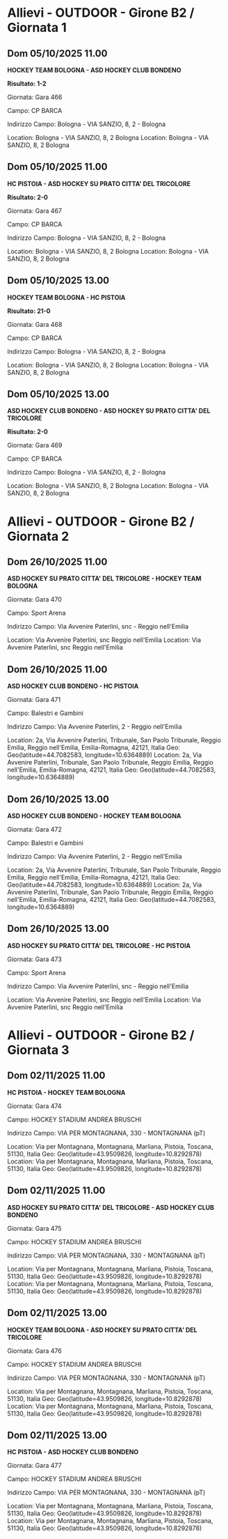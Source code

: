 

# Allievi - OUTDOOR  - Girone B2 / Giornata 1

## Dom 05/10/2025 11.00

<strong>HOCKEY TEAM BOLOGNA - ASD HOCKEY CLUB BONDENO</strong>

**Risultato: 1-2**

Giornata: Gara 466

Campo: CP BARCA 

Indirizzo Campo:  Bologna - VIA SANZIO, 8, 2 - Bologna

Location:  Bologna - VIA SANZIO, 8, 2 Bologna
Location:  Bologna - VIA SANZIO, 8, 2 Bologna


## Dom 05/10/2025 11.00

<strong>HC PISTOIA - ASD HOCKEY SU PRATO CITTA' DEL TRICOLORE</strong>

**Risultato: 2-0**

Giornata: Gara 467

Campo: CP BARCA 

Indirizzo Campo:  Bologna - VIA SANZIO, 8, 2 - Bologna

Location:  Bologna - VIA SANZIO, 8, 2 Bologna
Location:  Bologna - VIA SANZIO, 8, 2 Bologna


## Dom 05/10/2025 13.00

<strong>HOCKEY TEAM BOLOGNA - HC PISTOIA</strong>

**Risultato: 21-0**

Giornata: Gara 468

Campo: CP BARCA 

Indirizzo Campo:  Bologna - VIA SANZIO, 8, 2 - Bologna

Location:  Bologna - VIA SANZIO, 8, 2 Bologna
Location:  Bologna - VIA SANZIO, 8, 2 Bologna


## Dom 05/10/2025 13.00

<strong>ASD HOCKEY CLUB BONDENO - ASD HOCKEY SU PRATO CITTA' DEL TRICOLORE</strong>

**Risultato: 2-0**

Giornata: Gara 469

Campo: CP BARCA 

Indirizzo Campo:  Bologna - VIA SANZIO, 8, 2 - Bologna

Location:  Bologna - VIA SANZIO, 8, 2 Bologna
Location:  Bologna - VIA SANZIO, 8, 2 Bologna



# Allievi - OUTDOOR  - Girone B2 / Giornata 2

## Dom 26/10/2025 11.00

<strong>ASD HOCKEY SU PRATO CITTA' DEL TRICOLORE - HOCKEY TEAM BOLOGNA</strong>

Giornata: Gara 470

Campo: Sport Arena 

Indirizzo Campo:  Via Avvenire Paterlini, snc - Reggio nell'Emilia

Location:  Via Avvenire Paterlini, snc Reggio nell'Emilia
Location:  Via Avvenire Paterlini, snc Reggio nell'Emilia


## Dom 26/10/2025 11.00

<strong>ASD HOCKEY CLUB BONDENO - HC PISTOIA</strong>

Giornata: Gara 471

Campo: Balestri e Gambini 

Indirizzo Campo:  Via Avvenire Paterlini, 2 - Reggio nell'Emilia

Location: 2a, Via Avvenire Paterlini, Tribunale, San Paolo Tribunale, Reggio Emilia, Reggio nell'Emilia, Emilia-Romagna, 42121, Italia
Geo: Geo(latitude=44.7082583, longitude=10.6364889)
Location: 2a, Via Avvenire Paterlini, Tribunale, San Paolo Tribunale, Reggio Emilia, Reggio nell'Emilia, Emilia-Romagna, 42121, Italia
Geo: Geo(latitude=44.7082583, longitude=10.6364889)


## Dom 26/10/2025 13.00

<strong>ASD HOCKEY CLUB BONDENO - HOCKEY TEAM BOLOGNA</strong>

Giornata: Gara 472

Campo: Balestri e Gambini 

Indirizzo Campo:  Via Avvenire Paterlini, 2 - Reggio nell'Emilia

Location: 2a, Via Avvenire Paterlini, Tribunale, San Paolo Tribunale, Reggio Emilia, Reggio nell'Emilia, Emilia-Romagna, 42121, Italia
Geo: Geo(latitude=44.7082583, longitude=10.6364889)
Location: 2a, Via Avvenire Paterlini, Tribunale, San Paolo Tribunale, Reggio Emilia, Reggio nell'Emilia, Emilia-Romagna, 42121, Italia
Geo: Geo(latitude=44.7082583, longitude=10.6364889)


## Dom 26/10/2025 13.00

<strong>ASD HOCKEY SU PRATO CITTA' DEL TRICOLORE - HC PISTOIA</strong>

Giornata: Gara 473

Campo: Sport Arena 

Indirizzo Campo:  Via Avvenire Paterlini, snc - Reggio nell'Emilia

Location:  Via Avvenire Paterlini, snc Reggio nell'Emilia
Location:  Via Avvenire Paterlini, snc Reggio nell'Emilia



# Allievi - OUTDOOR  - Girone B2 / Giornata 3

## Dom 02/11/2025 11.00

<strong>HC PISTOIA - HOCKEY TEAM BOLOGNA</strong>

Giornata: Gara 474

Campo: HOCKEY STADIUM ANDREA BRUSCHI 

Indirizzo Campo:  VIA PER MONTAGNANA, 330 - MONTAGNANA (pT)

Location: Via per Montagnana, Montagnana, Marliana, Pistoia, Toscana, 51130, Italia
Geo: Geo(latitude=43.9509826, longitude=10.8292878)
Location: Via per Montagnana, Montagnana, Marliana, Pistoia, Toscana, 51130, Italia
Geo: Geo(latitude=43.9509826, longitude=10.8292878)


## Dom 02/11/2025 11.00

<strong>ASD HOCKEY SU PRATO CITTA' DEL TRICOLORE - ASD HOCKEY CLUB BONDENO</strong>

Giornata: Gara 475

Campo: HOCKEY STADIUM ANDREA BRUSCHI 

Indirizzo Campo:  VIA PER MONTAGNANA, 330 - MONTAGNANA (pT)

Location: Via per Montagnana, Montagnana, Marliana, Pistoia, Toscana, 51130, Italia
Geo: Geo(latitude=43.9509826, longitude=10.8292878)
Location: Via per Montagnana, Montagnana, Marliana, Pistoia, Toscana, 51130, Italia
Geo: Geo(latitude=43.9509826, longitude=10.8292878)


## Dom 02/11/2025 13.00

<strong>HOCKEY TEAM BOLOGNA - ASD HOCKEY SU PRATO CITTA' DEL TRICOLORE</strong>

Giornata: Gara 476

Campo: HOCKEY STADIUM ANDREA BRUSCHI 

Indirizzo Campo:  VIA PER MONTAGNANA, 330 - MONTAGNANA (pT)

Location: Via per Montagnana, Montagnana, Marliana, Pistoia, Toscana, 51130, Italia
Geo: Geo(latitude=43.9509826, longitude=10.8292878)
Location: Via per Montagnana, Montagnana, Marliana, Pistoia, Toscana, 51130, Italia
Geo: Geo(latitude=43.9509826, longitude=10.8292878)


## Dom 02/11/2025 13.00

<strong>HC PISTOIA - ASD HOCKEY CLUB BONDENO</strong>

Giornata: Gara 477

Campo: HOCKEY STADIUM ANDREA BRUSCHI 

Indirizzo Campo:  VIA PER MONTAGNANA, 330 - MONTAGNANA (pT)

Location: Via per Montagnana, Montagnana, Marliana, Pistoia, Toscana, 51130, Italia
Geo: Geo(latitude=43.9509826, longitude=10.8292878)
Location: Via per Montagnana, Montagnana, Marliana, Pistoia, Toscana, 51130, Italia
Geo: Geo(latitude=43.9509826, longitude=10.8292878)

